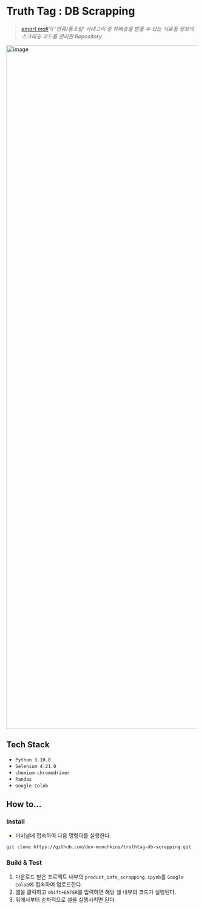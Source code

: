 # Truth Tag : DB Scrapping
> _[emart mall](https://emart.ssg.com/disp/category.ssg?dispCtgId=6000213319&shpp=ssgem)의 '면류/통조림' 카테고리 중 쓱배송을 받을 수 있는 식료품 정보의 스크래핑 코드를 관리한 Repository_

<img width="1800" alt="image" src="https://github.com/dev-munchkins/truthtag-db-scrapping/assets/68195241/d1871d6b-ba5e-458a-8391-a5608e1e4287">


## Tech Stack
- ```Python 3.10.8```
- ```Selenium 4.21.0```
- ```chomium-chromedriver```
- ```Pandas```
- ```Google Colob```


## How to...

### Install
- 터미널에 접속하여 다음 명령어를 실행한다.
```bash
git clone https://github.com/dev-munchkins/truthtag-db-scrapping.git
```


### Build & Test
1. 다운로드 받은 프로젝트 내부의 ```product_info_scrapping.ipynb```를 ```Google Colab```에 접속하여 업로드한다.
2. 셀을 클릭하고 ```shift+ENTER```를 입력하면 해당 셀 내부의 코드가 실행된다.
3. 위에서부터 순차적으로 셀을 실행시키면 된다.
